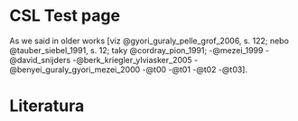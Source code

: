 # CSL Test page

As we said in older works [viz @gyori_guraly_pelle_grof_2006, s. 122; nebo @tauber_siebel_1991, s. 12; taky @cordray_pion_1991; -@mezei_1999 -@david_snijders -@berk_kriegler_ylviasker_2005 -@benyei_guraly_gyori_mezei_2000 -@t00 -@t01 -@t02 -@t03].

# Literatura